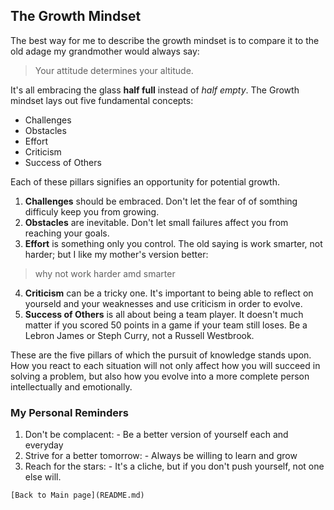 ## The Growth Mindset
  
  The best way for me to describe the growth mindset is to compare it to the old adage my grandmother would always say:
  
  > Your attitude determines your altitude.
 
  It's all embracing the glass **half full** instead of *half empty*. The Growth mindset lays out five fundamental concepts: 
  - Challenges 
  - Obstacles 
  - Effort  
  - Criticism 
  - Success of Others

  Each of these pillars signifies an opportunity for potential growth. 

  1. **Challenges** should be embraced. Don't let the fear of of somthing difficuly keep you from growing.
  2. **Obstacles** are inevitable. Don't let small failures affect you from reaching your goals.
  3. **Effort** is something only you control. The old saying is work smarter, not harder; but I like my mother's version better:
  > why not work harder amd smarter
  4. **Criticism** can be a tricky one. It's important to being able to reflect on yourseld and your weaknesses and use criticism in order to evolve.
  5. **Success of Others** is all about being a team player. It doesn't much matter if you scored 50 points in a game if your team still loses. Be a Lebron James or Steph Curry, not a Russell Westbrook.
 
  These are the five pillars of which the pursuit of knowledge stands upon. How you react to each situation will not only affect how you will succeed in solving a problem, but also how you evolve into a more complete person intellectually and emotionally. 

 ### **My Personal Reminders**
  
  1. Don't be complacent:
    - Be a better version of yourself each and everyday
  2. Strive for a better tomorrow: 
    - Always be willing to learn and grow
  3. Reach for the stars: 
    - It's a cliche, but if you don't push yourself, not one else will.


    [Back to Main page](README.md)
